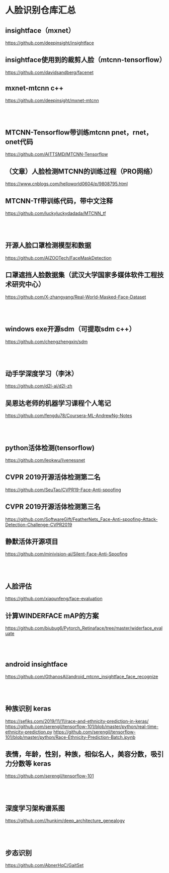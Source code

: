 # 人脸识别仓库汇总

## insightface（mxnet）
https://github.com/deepinsight/insightface

## insightface使用到的裁剪人脸（mtcnn-tensorflow）
https://github.com/davidsandberg/facenet

## mxnet-mtcnn c++
https://github.com/deepinsight/mxnet-mtcnn

<br/><br/>

## MTCNN-Tensorflow带训练mtcnn pnet，rnet，onet代码
https://github.com/AITTSMD/MTCNN-Tensorflow
## （文章）人脸检测MTCNN的训练过程（PRO网络）
https://www.cnblogs.com/helloworld0604/p/9808795.html
## MTCNN-Tf带训练代码，带中文注释
https://github.com/luckyluckydadada/MTCNN_tf


<br/><br/>

## 开源人脸口罩检测模型和数据
https://github.com/AIZOOTech/FaceMaskDetection
## 口罩遮挡人脸数据集（武汉大学国家多媒体软件工程技术研究中心）
https://github.com/X-zhangyang/Real-World-Masked-Face-Dataset

<br/><br/>

## windows exe开源sdm（可提取sdm c++）
https://github.com/chengzhengxin/sdm

<br/><br/>

## 动手学深度学习（李沐）
https://github.com/d2l-ai/d2l-zh
## 吴恩达老师的机器学习课程个人笔记
https://github.com/fengdu78/Coursera-ML-AndrewNg-Notes

<br/><br/>

## python活体检测(tensorflow)
https://github.com/leokwu/livenessnet
## CVPR 2019开源活体检测第二名
https://github.com/SeuTao/CVPR19-Face-Anti-spoofing
## CVPR 2019开源活体检测第三名
https://github.com/SoftwareGift/FeatherNets_Face-Anti-spoofing-Attack-Detection-Challenge-CVPR2019
## 静默活体开源项目
https://github.com/minivision-ai/Silent-Face-Anti-Spoofing

<br/><br/>

## 人脸评估
https://github.com/xiaqunfeng/face-evaluation
## 计算WINDERFACE mAP的方案
https://github.com/biubug6/Pytorch_Retinaface/tree/master/widerface_evaluate

<br/><br/>

## android insightface
https://github.com/GthanosAI/android_mtcnn_insightface_face_recognize

<br/><br/>

## 种族识别 keras
https://sefiks.com/2019/11/11/race-and-ethnicity-prediction-in-keras/
https://github.com/serengil/tensorflow-101/blob/master/python/real-time-ethnicity-prediction.py
https://github.com/serengil/tensorflow-101/blob/master/python/Race-Ethnicity-Prediction-Batch.ipynb
## 表情，年龄，性别，种族，相似名人，美容分数，吸引力分数等 keras
https://github.com/serengil/tensorflow-101

<br/><br/>

## 深度学习架构谱系图
https://github.com//hunkim/deep_architecture_genealogy

<br/><br/>

## 步态识别
https://github.com/AbnerHqC/GaitSet

<br/><br/>
